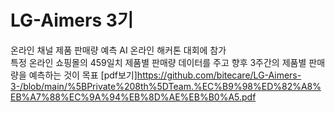 # LG-Aimers 3기

온라인 채널 제품 판매량 예측 AI 온라인 해커톤 대회에 참가  
특정 온라인 쇼핑몰의 459일치 제품별 판매량 데이터를 주고 향후 3주간의 제품별 판매량을 예측하는 것이 목표
[pdf보기]https://github.com/bitecare/LG-Aimers-3-/blob/main/%5BPrivate%208th%5DTeam.%EC%B9%98%ED%82%A8%EB%A7%88%EC%9A%94%EB%8D%AE%EB%B0%A5.pdf
